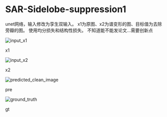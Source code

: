 # SAR-Sidelobe-suppression1
unet网络，输入修改为孪生双输入。
x1为原图、x2为谱变形的图、目标值为去除旁瓣的图。
使用均分损失和结构性损失。
不知道能不能发论文...需要创新点

![input_x1](https://github.com/user-attachments/assets/f51a8faa-d76e-4f72-80d5-a4580e10b07d)

x1

![input_x2](https://github.com/user-attachments/assets/b8876b58-8fda-4aa8-a958-6a0c57c45da3)

x2

![predicted_clean_image](https://github.com/user-attachments/assets/14a0a085-e336-40f5-abf9-01bd971300e2)

pre

![ground_truth](https://github.com/user-attachments/assets/244c4864-8b5a-4abe-8cd8-0479d866177a)

gt
